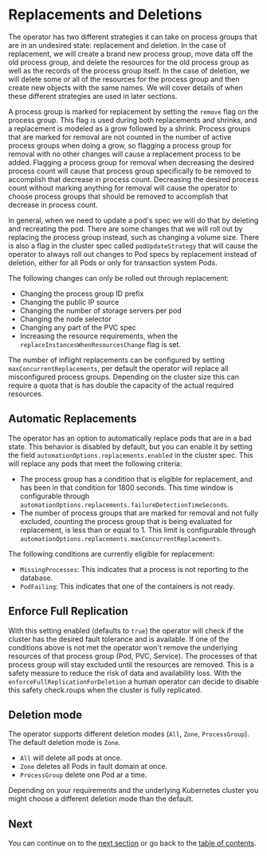 # Replacements and Deletions

The operator has two different strategies it can take on process groups that are in an undesired state: replacement and deletion.
In the case of replacement, we will create a brand new process group, move data off the old process group, and delete the resources for the old process group as well as the records of the process group itself.
In the case of deletion, we will delete some or all of the resources for the process group and then create new objects with the same names.
We will cover details of when these different strategies are used in later sections.

A process group is marked for replacement by setting the `remove` flag on the process group.
This flag is used during both replacements and shrinks, and a replacement is modeled as a grow followed by a shrink.
Process groups that are marked for removal are not counted in the number of active process groups when doing a grow, so flagging a process group for removal with no other changes will cause a replacement process to be added.
Flagging a process group for removal when decreasing the desired process count will cause that process group specifically to be removed to accomplish that decrease in process count.
Decreasing the desired process count without marking anything for removal will cause the operator to choose process groups that should be removed to accomplish that decrease in process count.

In general, when we need to update a pod's spec we will do that by deleting and recreating the pod.
There are some changes that we will roll out by replacing the process group instead, such as changing a volume size.
There is also a flag in the cluster spec called `podUpdateStrategy` that will cause the operator to always roll out changes to Pod specs by replacement instead of deletion, either for all Pods or only for transaction system Pods.

The following changes can only be rolled out through replacement:

* Changing the process group ID prefix
* Changing the public IP source
* Changing the number of storage servers per pod
* Changing the node selector
* Changing any part of the PVC spec
* Increasing the resource requirements, when the `replaceInstancesWhenResourcesChange` flag is set.

The number of inflight replacements can be configured by setting `maxConcurrentReplacements`, per default the operator will replace all misconfigured process groups.
Depending on the cluster size this can require a quota that is has double the capacity of the actual required resources. 

## Automatic Replacements

The operator has an option to automatically replace pods that are in a bad state. This behavior is disabled by default, but you can enable it by setting the field `automationOptions.replacements.enabled` in the cluster spec.
This will replace any pods that meet the following criteria:

* The process group has a condition that is eligible for replacement, and has been in that condition for 1800 seconds. This time window is configurable through `automationOptions.replacements.failureDetectionTimeSeconds`.
* The number of process groups that are marked for removal and not fully excluded, counting the process group that is being evaluated for replacement, is less than or equal to 1. This limit is configurable through `automationOptions.replacements.maxConcurrentReplacements`.

The following conditions are currently eligible for replacement:

* `MissingProcesses`: This indicates that a process is not reporting to the database.
* `PodFailing`: This indicates that one of the containers is not ready.

## Enforce Full Replication

With this setting enabled (defaults to `true`) the operator will check if the cluster has the desired fault tolerance and is available.
If one of the conditions above is not met the operator won't remove the underlying resources of that process group (Pod, PVC, Service).
The processes of that process group will stay excluded until the resources are removed.
This is a safety measure to reduce the risk of data and availability loss.
With the `enforceFullReplicationForDeletion` a human operator can decide to disable this safety check.roups when the cluster is fully replicated.

## Deletion mode

The operator supports different deletion modes (`All`, `Zone`, `ProcessGroup`).
The default deletion mode is `Zone`.

* `All` will delete all pods at once.
* `Zone` deletes all Pods in fault domain at once.
* `ProcessGroup` delete one Pod ar a time.

Depending on your requirements and the underlying Kubernetes cluster you might choose a different deletion mode than the default.

## Next

You can continue on to the [next section](fault_domains.md) or go back to the [table of contents](index.md).
